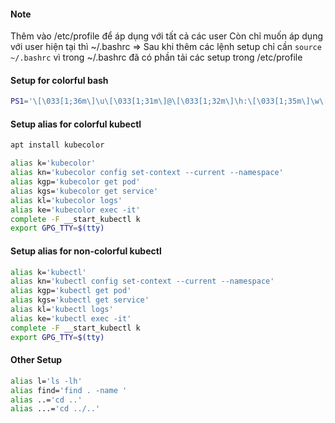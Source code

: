 #### Note
Thêm vào /etc/profile để áp dụng với tất cả các user
Còn chỉ muốn áp dụng với user hiện tại thì ~/.bashrc
=> Sau khi thêm các lệnh setup chỉ cần `source ~/.bashrc` vì trong ~/.bashrc đã có phần tải các setup trong /etc/profile

#### Setup for colorful bash

```bash
PS1='\[\033[1;36m\]\u\[\033[1;31m\]@\[\033[1;32m\]\h:\[\033[1;35m\]\w\[\033[1;31m\]\$\[\033[0m\] '
```

#### Setup alias for colorful kubectl

```bash
apt install kubecolor 
```

```bash	
alias k='kubecolor'
alias kn='kubecolor config set-context --current --namespace'
alias kgp='kubecolor get pod'
alias kgs='kubecolor get service'
alias kl='kubecolor logs'
alias ke='kubecolor exec -it'
complete -F __start_kubectl k
export GPG_TTY=$(tty)
```

#### Setup alias for non-colorful kubectl 

```bash
alias k='kubectl'
alias kn='kubectl config set-context --current --namespace'
alias kgp='kubectl get pod'
alias kgs='kubectl get service'
alias kl='kubectl logs'
alias ke='kubectl exec -it'
complete -F __start_kubectl k
export GPG_TTY=$(tty)
```


#### Other Setup
```bash	
alias l='ls -lh'
alias find='find . -name '
alias ..='cd ..'
alias ...='cd ../..'
```
